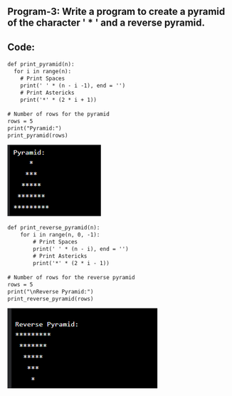 ## Program-3: Write a program to create a pyramid of the character ' * ' and a reverse pyramid.
## Code:

```
def print_pyramid(n):
  for i in range(n):
    # Print Spaces
    print(' ' * (n - i -1), end = '')
    # Print Astericks
    print('*' * (2 * i + 1))

# Number of rows for the pyramid
rows = 5
print("Pyramid:")
print_pyramid(rows)

```

![image](https://github.com/mepsiess/images-repo/blob/main/6.png?raw=true)

```
def print_reverse_pyramid(n):
    for i in range(n, 0, -1):
        # Print Spaces
        print(' ' * (n - i), end = '')
        # Print Astericks
        print('*' * (2 * i - 1))

# Number of rows for the reverse pyramid
rows = 5
print("\nReverse Pyramid:")
print_reverse_pyramid(rows)

```

![image](https://github.com/mepsiess/images-repo/blob/main/7.png?raw=true)
